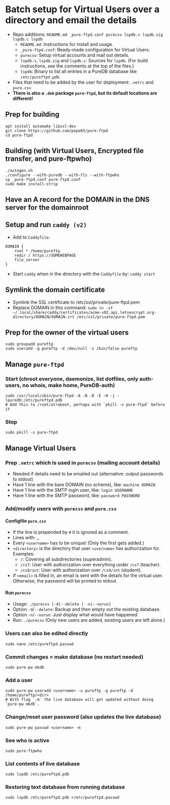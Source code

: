 # Batch setup for Virtual Users over a directory and email the details

* Repo additions: `README.md _pure-ftpd.conf purecsv lspdb.v lspdb.zig lspdb.c lspdb`
  - `README.md`: Instructions for install and usage.
  - `_pure-ftpd.conf`: Ready-made configuration for Virtual Users.
  - `purecsv`: Setup virtual accounts and mail out details.
  - `lspdb.v`, `lspdb.zig` and `lspdb.c`: Sources for `lspdb`.
		(For build instructions, see the comments at the top of the files.)
  - `lspdb`: Binary to list all entries in a PureDB database like `/etc/pureftpd.pdb`.
* Files that need to be added by the user for deployment: `.netrc` and `pure.csv`
* **There is also a `.deb` package `pure-ftpd`, but its default locations are different!**

## Prep for building
```
apt install automake libssl-dev
git clone https://github.com/pepa65/pure-ftpd
cd pure-ftpd
```

## Building (with Virtual Users, Encrypted file transfer, and pure-ftpwho)
```
./autogen.sh 
./configure --with-puredb --with-tls --with-ftpwho
cp _pure-ftpd.conf pure-ftpd.conf
sudo make install-strip
```

## Have an A record for the DOMAIN in the DNS server for the domainroot

## Setup and run `caddy (v2)`
* Add to `Caddyfile`:
```
DOMAIN {
	root * /home/pureftp
	redir / https://SOMEWEBPAGE
	file_server
}
```
* Start `caddy` when in the directory with the `Caddyfile` by: `caddy start`

## Symlink the domain certificate
* Symlink the SSL certificate to /etc/ssl/private/pure-ftpd.pem
* Replace DOMAIN in this command: `sudo ln -sf ~/.local/share/caddy/certificates/acme-v02.api.letsencrypt.org-directory/DOMAIN/DOMAIN.crt /etc/ssl/private/pure-ftpd.pem`

## Prep for the owner of the virtual users
```
sudo groupadd pureftp
sudo useradd -g pureftp -d /dev/null -s /bin/false pureftp
```

## Manage `pure-ftpd`

### Start (chroot everyone, daemonize, list dotfiles, only auth-users, no whois, make home, PureDB-auth)
```
sudo /usr/local/sbin/pure-ftpd -A -B -D -E -H -j -lpuredb:/etc/pureftpd.pdb
# Add this to /root/atreboot, perhaps with `pkill -x pure-ftpd` before it
```

### Stop
`sudo pkill -x pure-ftpd`

## Manage Virtual Users

### Prep `.netrc` which is used in `purecsv` (mailing account details)
* Needed if details need to be emailed out (alternative: output passwords to stdout)
* Have 1 line with the bare DOMAIN (no scheme), like: `machine DOMAIN`
* Have 1 line with the SMTP login user, like: `login USERNAME`
* Have 1 line with the SMTP password, like: `password PASSWORD`

### Add/modify users with `purecsv` and `pure.csv`

#### Configfile `pure.csv`
* If the line is prepended by `#` it is ignored as a comment.
* Lines with: <username>,<directory>,<email>
* Every `<username>` has to be unique! (Only the first gets added.)
* `<directory>` is the directory that user `<username>` has authorization for. Examples:
  - `/`: Covering all subdirectories (superadmin).
  - `/cs7`: User with authorization over everything under `/cs7` (teacher).
  - `/cs9/int`: User with authorization over `/cs9/int` (student).
* If `<email>` is filled in, an email is sent with the details for the virtual user.
  Otherwise, the password will be printed to stdout.

#### Run `purecsv`
* Usage: `./purecsv [-d|--delete | -n|--norun]`
* Option `-d`/`--delete`: Backup and then empty out the existing database.
* Option `-n`/`--norun`: Just display what would have happened.
* Run: `./purecsv` (Only new users are added, existing users are left alone.)

### Users can also be edited directly
`sudo nano /etc/pureftpd.passwd`

### Commit changes = make database (no restart needed)
`sudo pure-pw mkdb`

### Add a user
```
sudo pure-pw useradd <username> -u pureftp -g pureftp -d /home/pureftp/<dir>
# With flag `-m` the live database will get updated without doing `pure-pw mkdb`.
```

### Change/reset user password (also updates the live database)
`sudo pure-pw passwd <username> -m`

### See who is active
`sudo pure-ftpwho`

### List contents of live database
`sudo lspdb /etc/pureftpd.pdb`

### Restoring text database from running database
`sudo lspdb /etc/pureftpd.pdb >/etc/pureftpd.passwd`
